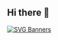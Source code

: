 ## Hi there 👋
[![SVG Banners](https://svg-banners.vercel.app/api?type=glitch&text1=(ノ^o^)ノHELLO!!&width=800&height=400)](https://github.com/Akshay090/svg-banners)
<!--
**MioKsm/MioKsm** is a ✨ _special_ ✨ repository because its `README.md` (this file) appears on your GitHub profile.

Here are some ideas to get you started:

- 🔭 I’m currently working on ...
- 🌱 I’m currently learning ...
- 👯 I’m looking to collaborate on ...
- 🤔 I’m looking for help with ...
- 💬 Ask me about ...
- 📫 How to reach me: ...
- 😄 Pronouns: ...
- ⚡ Fun fact: ...
-->
